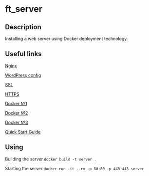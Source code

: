 # ft_server

## Description

Installing a web server using Docker deployment technology.

## Useful links

[Nginx](https://nginx.org/ru/docs/beginners_guide.html#control)

[WordPress config](https://codex.wordpress.org/%D0%A0%D0%B5%D0%B4%D0%B0%D0%BA%D1%82%D0%B8%D1%80%D0%BE%D0%B2%D0%B0%D0%BD%D0%B8%D0%B5_wp-config.php)

[SSL](https://habr.com/ru/post/352722/)

[HTTPS](https://wiki.merionet.ru/servernye-resheniya/45/kak-nastroit-redirekt-s-http-na-https-v-nginx/)

[Docker №1](https://habr.com/ru/company/ruvds/blog/438796/)

[Docker №2](https://www.youtube.com/watch?v=QF4ZF857m44)

[Docker №3](https://www.youtube.com/watch?v=Sa7uOGczoHc)

[Quick Start Guide](https://forhjy.medium.com/how-to-install-lemp-wordpress-on-debian-buster-by-using-dockerfile-1-75ddf3ede861)

## Using

Building the server ``docker build -t server .``

Starting the server ``docker run -it --rm -p 80:80 -p 443:443 server``
